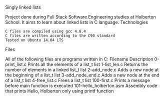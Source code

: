 Singly linked lists

Project done during Full Stack Software Engineering studies at Holberton School. It aims to learn about linked lists in C language.
Technologies

    C files are compiled using gcc 4.8.4
    C files are written according to the C90 standard
    Tested on Ubuntu 14.04 LTS

Files

All of the following files are programs written in C:
Filename 	Description
0-print_list.c 	Prints all the elements of a list_t list
1-list_len.c 	Returns the number of elements in a linked list_t list
2-add_node.c 	Adds a new node at the beginning of a list_t list
3-add_node_end.c 	Adds a new node at the end of a list_t list
4-free_list.c 	Frees a list_t list
100-first.c 	Prints a message before main function is executed
101-hello_holberton.asm 	Assembly code that prints Hello, Holberton only using printf function
